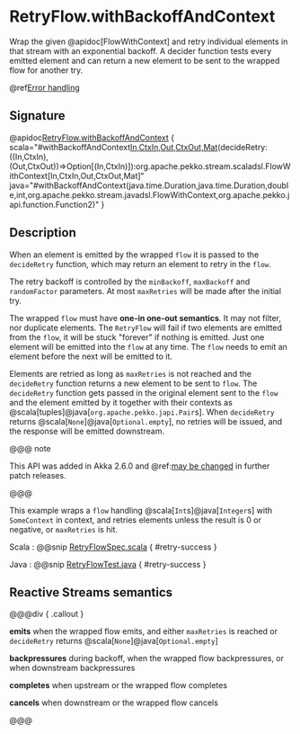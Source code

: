 # RetryFlow.withBackoffAndContext

Wrap the given @apidoc[FlowWithContext] and retry individual elements in that stream with an exponential backoff. A decider function tests every emitted element and can return a new element to be sent to the wrapped flow for another try.

@ref[Error handling](../index.md#error-handling)

## Signature

@apidoc[RetryFlow.withBackoffAndContext](RetryFlow$) { scala="#withBackoffAndContext[In,CtxIn,Out,CtxOut,Mat](minBackoff:scala.concurrent.duration.FiniteDuration,maxBackoff:scala.concurrent.duration.FiniteDuration,randomFactor:Double,maxRetries:Int,flow:org.apache.pekko.stream.scaladsl.FlowWithContext[In,CtxIn,Out,CtxOut,Mat])(decideRetry:((In,CtxIn),(Out,CtxOut))=&gt;Option[(In,CtxIn)]):org.apache.pekko.stream.scaladsl.FlowWithContext[In,CtxIn,Out,CtxOut,Mat]" java="#withBackoffAndContext(java.time.Duration,java.time.Duration,double,int,org.apache.pekko.stream.javadsl.FlowWithContext,org.apache.pekko.japi.function.Function2)" }


## Description

When an element is emitted by the wrapped `flow` it is passed to the `decideRetry` function, which may return an element to retry in the `flow`. 

The retry backoff is controlled by the `minBackoff`, `maxBackoff` and `randomFactor` parameters.
At most `maxRetries` will be made after the initial try.

The wrapped `flow` must have **one-in one-out semantics**. It may not filter, nor duplicate elements. The `RetryFlow` will fail if two elements are emitted from the `flow`, it will be stuck "forever" if nothing is emitted. Just one element will be emitted into the `flow` at any time. The `flow` needs to emit an element before the next will be emitted to it. 

Elements are retried as long as `maxRetries` is not reached and the `decideRetry` function returns a new element to be sent to `flow`. The `decideRetry` function gets passed in the original element sent to the `flow` and the element emitted by it together with their contexts as @scala[tuples]@java[`org.apache.pekko.japi.Pair`s].
When `decideRetry` returns @scala[`None`]@java[`Optional.empty`], no retries will be issued, and the response will be emitted downstream.

@@@ note

This API was added in Akka 2.6.0 and @ref:[may be changed](../../../common/may-change.md) in further patch releases.

@@@

This example wraps a `flow` handling @scala[`Int`s]@java[`Integer`s] with `SomeContext` in context, and retries elements unless the result is 0 or negative, or `maxRetries` is hit.

Scala
:   @@snip [RetryFlowSpec.scala](/stream-tests/src/test/scala/org/apache/pekko/stream/scaladsl/RetryFlowSpec.scala) { #retry-success }

Java
:   @@snip [RetryFlowTest.java](/stream-tests/src/test/java/org/apache/pekko/stream/javadsl/RetryFlowTest.java) { #retry-success }

## Reactive Streams semantics

@@@div { .callout }

**emits** when the wrapped flow emits, and either `maxRetries` is reached or `decideRetry` returns @scala[`None`]@java[`Optional.empty`]

**backpressures** during backoff, when the wrapped flow backpressures, or when downstream backpressures

**completes** when upstream or the wrapped flow completes

**cancels** when downstream or the wrapped flow cancels

@@@

